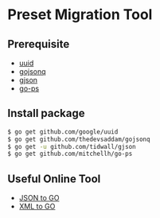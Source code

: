# Preset Migration Tool

## Prerequisite

* [uuid](https://github.com/google/uuid)
* [gojsonq](https://github.com/thedevsaddam/gojsonq)
* [gjson](https://github.com/tidwall/gjson)
* [go-ps](https:github.com/mitchellh/go-ps)

## Install package

``` bash
$ go get github.com/google/uuid
$ go get github.com/thedevsaddam/gojsonq
$ go get -u github.com/tidwall/gjson
$ go get github.com/mitchellh/go-ps
```
## Useful Online Tool

* [JSON to GO](https://mholt.github.io/json-to-go/)
* [XML to GO](https://www.onlinetool.io/xmltogo/)
